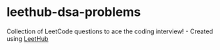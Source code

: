 # leethub-dsa-problems
Collection of LeetCode questions to ace the coding interview! - Created using [LeetHub](https://github.com/QasimWani/LeetHub)
